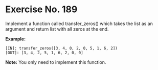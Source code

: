# Exercise No. 189

Implement a function called transfer_zeros() which takes the list as an argument and return list with all zeros at the end.


**Example:**


    [IN]: transfer_zeros([3, 4, 0, 2, 0, 5, 1, 6, 2])
    [OUT]: [3, 4, 2, 5, 1, 6, 2, 0, 0]


**Note:** You only need to implement this function.